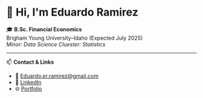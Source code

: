 # 👋 Hi, I'm Eduardo Ramirez

🎓 **B.Sc. Financial Economics**  
Brigham Young University–Idaho (Expected July 2025)  
*Minor: Data Science*
*Cluester: Statistics*

---

📫 **Contact & Links**

- 📧 [Eduardo.er.ramirez@gmail.com](mailto:Eduardo.er.ramirez@gmail.com)  
- 💼 [LinkedIn](https://linkedin.com/in/eduardo-ramirez-31198b1b8)  
- 🌐 [Portfolio](https://1ramirez7.github.io/Portfolio_)

<!--
**1Ramirez7/1Ramirez7** is a ✨ _special_ ✨ repository because its `README.md` (this file) appears on your GitHub profile.

Here are some ideas to get you started:

- 🔭 I’m currently working on ...
- 🌱 I’m currently learning ...
- 👯 I’m looking to collaborate on ...
- 🤔 I’m looking for help with ...
- 💬 Ask me about ...
- 📫 How to reach me: ...
- 😄 Pronouns: ...
- ⚡ Fun fact: ...
-->
